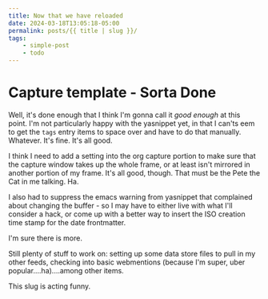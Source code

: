 ```yaml
---
title: Now that we have reloaded
date: 2024-03-18T13:05:18-05:00
permalink: posts/{{ title | slug }}/
tags:
    - simple-post
    - todo
---
```


# Capture template - Sorta Done

Well, it's done enough that I think I'm gonna call it *good enough* at this point. I'm not particularly happy with the yasnippet yet, in that I can'ts eem to get the `tags` entry items to space over and have to do that manually. Whatever. It's fine. It's all good.

I think I need to add a setting into the org capture portion to make sure that the capture window takes up the whole frame, or at least isn't mirrored in another portion of my frame. It's all good, though. That must be the Pete the Cat in me talking. Ha.

I also had to suppress the emacs warning from yasnippet that complained about changing the buffer - so I may have to either live with what I'll consider a hack, or come up with a better way to insert the ISO creation time stamp for the date frontmatter.

I'm sure there is more.

Still plenty of stuff to work on: setting up some data store files to pull in my other feeds, checking into basic webmentions (because I'm super, uber popular....ha)....among other items.

This slug is acting funny.
